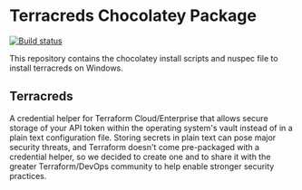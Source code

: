 ﻿# Terracreds Chocolatey Package

[![Build status](https://ci.appveyor.com/api/projects/status/tsr0atdfed45b98m/branch/master?svg=true)](https://ci.appveyor.com/project/ripclawffb/chocolatey-terracreds/branch/master)

This repository contains the chocolatey install scripts and nuspec file to install terracreds on Windows.

## Terracreds

A credential helper for Terraform Cloud/Enterprise that allows secure storage of your API token within the operating system's vault instead of in a plain text configuration file. Storing secrets in plain text can pose major security threats, and Terraform doesn't come pre-packaged with a credential helper, so we decided to create one and to share it with the greater Terraform/DevOps community to help enable stronger security practices.
